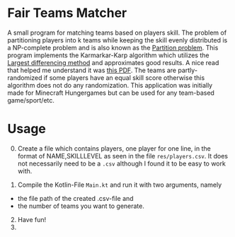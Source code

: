 
# Fair Teams Matcher

A small program for matching teams based on players skill. The problem of partitioning players into k teams while keeping the skill evenly distributed is a NP-complete problem and is also known as the [Partition problem](https://en.wikipedia.org/wiki/Partition_problem). This program implements the Karmarkar-Karp algorithm which utilizes the [Largest differencing method](https://en.wikipedia.org/wiki/Largest_differencing_method) and approximates good results. A nice read that helped me understand it was [this PDF](http://bit-player.org/wp-content/extras/bph-publications/AmSci-2002-03-Hayes-NPP.pdf). The teams are partly-randomized if some players have an equal skill score otherwise this algorithm does not do any randomization. This application was initially made for Minecraft Hungergames but can be used for any team-based game/sport/etc.

# Usage

0. Create a file which contains players, one player for one line, in the format of NAME,SKILLLEVEL as seen in the file `res/players.csv`. It does not necessarily need to be a `.csv` although I found it to be easy to work with.

1. Compile the Kotlin-File `Main.kt` and run it with two arguments, namely

- the file path of the created .csv-file and 
- the number of teams you want to generate.

2. Have fun!
3. 
